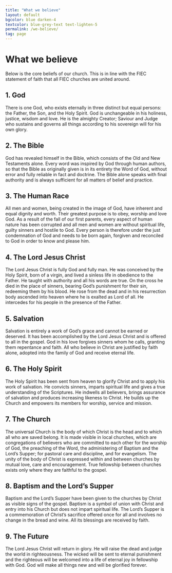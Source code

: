 ```yaml
---
title: "What we believe"
layout: default
bgcolor: blue darken-4
textcolor: blue-grey-text text-lighten-5
permalink: /we-believe/
tag: page
---
```


# What we believe

Below is the core beliefs of our church. This is in line with the FIEC statement of faith that all FIEC churches are united around.

## 1. God

There is one God, who exists eternally in three distinct but equal persons: the Father, the Son, and the Holy Spirit. God is unchangeable in his holiness, justice, wisdom and love. He is the almighty Creator; Saviour and Judge who sustains and governs all things according to his sovereign will for his own glory.


## 2. The Bible

God has revealed himself in the Bible, which consists of the Old and New Testaments alone. Every word was inspired by God through human authors, so that the Bible as originally given is in its entirety the Word of God, without error and fully reliable in fact and doctrine. The Bible alone speaks with final authority and is always sufficient for all matters of belief and practice.


## 3. The Human Race

All men and women, being created in the image of God, have inherent and equal dignity and worth. Their greatest purpose is to obey, worship and love God. As a result of the fall of our first parents, every aspect of human nature has been corrupted and all men and women are without spiritual life, guilty sinners and hostile to God. Every person is therefore under the just condemnation of God and needs to be born again, forgiven and reconciled to God in order to know and please him.


## 4. The Lord Jesus Christ

The Lord Jesus Christ is fully God and fully man. He was conceived by the Holy Spirit, born of a virgin, and lived a sinless life in obedience to the Father. He taught with authority and all his words are true. On the cross he died in the place of sinners, bearing God’s punishment for their sin, redeeming them by his blood. He rose from the dead and in his resurrection body ascended into heaven where he is exalted as Lord of all. He intercedes for his people in the presence of the Father.


## 5. Salvation

Salvation is entirely a work of God’s grace and cannot be earned or deserved. It has been accomplished by the Lord Jesus Christ and is offered to all in the gospel. God in his love forgives sinners whom he calls, granting them repentance and faith. All who believe in Christ are justified by faith alone, adopted into the family of God and receive eternal life.


## 6. The Holy Spirit

The Holy Spirit has been sent from heaven to glorify Christ and to apply his work of salvation. He convicts sinners, imparts spiritual life and gives a true understanding of the Scriptures. He indwells all believers, brings assurance of salvation and produces increasing likeness to Christ. He builds up the Church and empowers its members for worship, service and mission.


## 7. The Church

The universal Church is the body of which Christ is the head and to which all who are saved belong. It is made visible in local churches, which are congregations of believers who are committed to each other for the worship of God, the preaching of the Word, the administering of Baptism and the Lord’s Supper; for pastoral care and discipline, and for evangelism. The unity of the body of Christ is expressed within and between churches by mutual love, care and encouragement. True fellowship between churches exists only where they are faithful to the gospel.


## 8. Baptism and the Lord’s Supper

Baptism and the Lord’s Supper have been given to the churches by Christ as visible signs of the gospel. Baptism is a symbol of union with Christ and entry into his Church but does not impart spiritual life. The Lord’s Supper is a commemoration of Christ’s sacrifice offered once for all and involves no change in the bread and wine. All its blessings are received by faith.


## 9. The Future

The Lord Jesus Christ will return in glory. He will raise the dead and judge the world in righteousness. The wicked will be sent to eternal punishment and the righteous will be welcomed into a life of eternal joy in fellowship with God. God will make all things new and will be glorified forever.
